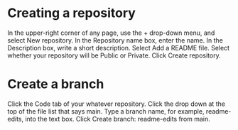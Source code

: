 # Creating a repository
In the upper-right corner of any page, use the + drop-down menu, and select New repository.
In the Repository name box, enter the name.
In the Description box, write a short description.
Select Add a README file.
Select whether your repository will be Public or Private.
Click Create repository.
# Create a branch
Click the Code tab of your whatever repository.
Click the drop down at the top of the file list that says main.
Type a branch name, for example, readme-edits, into the text box.
Click Create branch: readme-edits from main.

